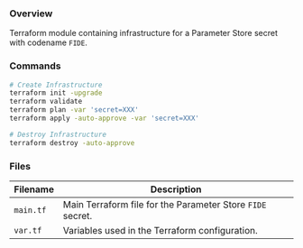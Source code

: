 ### Overview

Terraform module containing infrastructure for a Parameter Store secret with codename `FIDE`.

### Commands

```bash
# Create Infrastructure
terraform init -upgrade
terraform validate
terraform plan -var 'secret=XXX'
terraform apply -auto-approve -var 'secret=XXX'

# Destroy Infrastructure
terraform destroy -auto-approve
```

### Files

| Filename            | Description                                                       |
|---------------------|-------------------------------------------------------------------|
| `main.tf`           | Main Terraform file for the Parameter Store `FIDE` secret.        |
| `var.tf`            | Variables used in the Terraform configuration.                    |